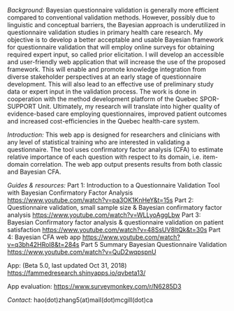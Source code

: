 *Background:* Bayesian questionnaire validation is generally more efficient compared to conventional validation methods. However, possibly due to linguistic and conceptual barriers, the Bayesian approach is underutilized in questionnaire validation studies in primary health care research. My objective is to develop a better acceptable and usable Bayesian framework for questionnaire validation that will employ online surveys for obtaining required expert input, so called prior elicitation. I will develop an accessible and user-friendly web application that will increase the use of the proposed framework. This will enable and promote knowledge integration from diverse stakeholder perspectives at an early stage of questionnaire development. This will also lead to an effective use of preliminary study data or expert input in the validation process. The work is done in cooperation with the method development platform of the Quebec SPOR-SUPPORT Unit. Ultimately, my research will translate into higher quality of evidence-based care employing questionnaires, improved patient outcomes and increased cost-efficiencies in the Quebec health-care system.

*Introduction:* This web app is designed for researchers and clinicians with any level of statistical training who are interested in validating a questionnaire. The tool uses confirmatory factor analysis (CFA) to estimate relative importance of each question with respect to its domain, i.e. item-domain correlation. The web app output presents results from both classic and Bayesian CFA.

*Guides & resources:* 
Part 1: Introduction to a Questionnaire Validation Tool with Bayesian Confirmatory Factor Analysis https://www.youtube.com/watch?v=pa3OK1KnHeY&t=15s
Part 2: Questionnaire validation, small sample size & Bayesian confirmatory factor analysis https://www.youtube.com/watch?v=WLLyoAggLbw
Part 3: Bayesian Confirmatory factor analysis & questionnaire validation on patient satisfaction https://www.youtube.com/watch?v=48SsUV8ltQk&t=30s
Part 4: Bayesian CFA web app https://www.youtube.com/watch?v=q3bh42HRoI8&t=284s
Part 5 Summary Bayesian Questionnaire Validation https://www.youtube.com/watch?v=QuD2wqpspnU

App: (Beta 5.0, last updated Oct 31, 2018) https://fammedresearch.shinyapps.io/qvbeta13/

App evaluation: https://www.surveymonkey.com/r/N6285D3

*Contact:* hao(dot)zhang5(at)mail(dot)mcgill(dot)ca
